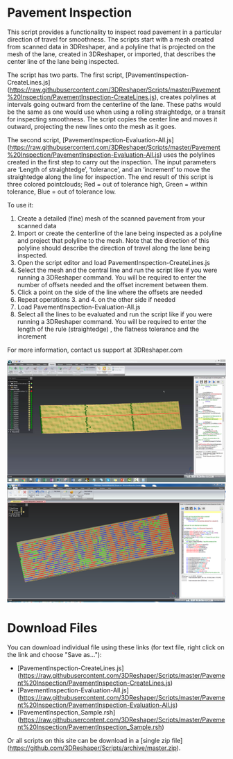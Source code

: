 # Pavement Inspection

This script provides a functionality to inspect road pavement in a particular direction of travel for smoothness.  The scripts start with a mesh created from scanned data in 3DReshaper, and a polyline that is projected on the mesh of the lane, created in 3DReshaper, or imported, that describes the center line of the lane being inspected.

The script has two parts.  The first script, [PavementInspection-CreateLines.js] (https://raw.githubusercontent.com/3DReshaper/Scripts/master/Pavement%20Inspection/PavementInspection-CreateLines.js), creates polylines at intervals going outward from the centerline of the lane.  These paths would be the same as one would use when using a rolling straightedge, or a transit for inspecting smoothness.  The script copies the center line and moves it outward, projecting the new lines onto the mesh as it goes.

The second script, [PavementInspection-Evaluation-All.js] (https://raw.githubusercontent.com/3DReshaper/Scripts/master/Pavement%20Inspection/PavementInspection-Evaluation-All.js) uses the polylines created in the first step to carry out the inspection.  The input parameters are ‘Length of straightedge’, ‘tolerance’, and an ‘increment’ to move the straightedge along the line for inspection.  The end result of this script is three colored pointclouds; Red = out of tolerance high, Green = within tolerance, Blue = out of tolerance low.

To use it: <br />
1. Create a detailed (fine) mesh of the scanned pavement from your scanned data <br />
2. Import or create the centerline of the lane being inspected as a polyline and project that polyline to the mesh.  Note that the direction of this polyline should describe the direction of travel along the lane being inspected.  <br />
2. Open the script editor and load PavementInspection-CreateLines.js  <br />
3. Select the mesh and the central line and run the script like if you were running a 3DReshaper command. You will be required to enter the number of offsets needed and the offset increment between them. <br />
4. Click a point on the side of the line where the offsets are needed  <br />
5. Repeat operations 3. and 4. on the other side if needed  <br />
6. Load PavementInspection-Evaluation-All.js  <br />
7. Select all the lines to be evaluated and run the script like if you were running a 3DReshaper command. You will be required to enter the length of the rule (straightedge) , the flatness tolerance and the increment  <br />


For more information, contact us support at 3DReshaper\.com

![alt text](https://raw.githubusercontent.com/3DReshaper/Scripts/master/Pavement%20Inspection/ScreenShot1.png "screenshot1")
![alt text](https://raw.githubusercontent.com/3DReshaper/Scripts/master/Pavement%20Inspection/ScreenShot2.png "screenshot2")

# Download Files

You can download individual file using these links (for text file, right click on the link and choose "Save as..."):

- [PavementInspection-CreateLines.js] (https://raw.githubusercontent.com/3DReshaper/Scripts/master/Pavement%20Inspection/PavementInspection-CreateLines.js)
- [PavementInspection-Evaluation-All.js] (https://raw.githubusercontent.com/3DReshaper/Scripts/master/Pavement%20Inspection/PavementInspection-Evaluation-All.js)
- [PavementInspection_Sample.rsh] (https://raw.githubusercontent.com/3DReshaper/Scripts/master/Pavement%20Inspection/PavementInspection_Sample.rsh)

Or all scripts on this site can be download in a [single zip file] (https://github.com/3DReshaper/Scripts/archive/master.zip).
